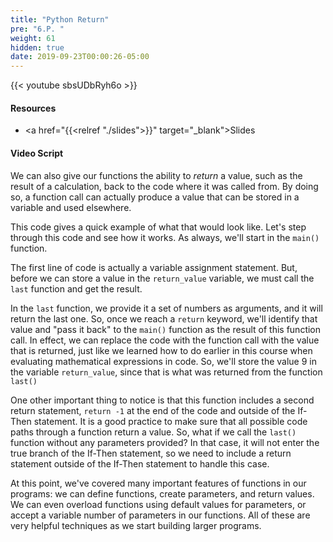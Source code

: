 ```yaml
---
title: "Python Return"
pre: "6.P. "
weight: 61
hidden: true
date: 2019-09-23T00:00:26-05:00
---
```


{{< youtube sbsUDbRyh6o >}}

#### Resources

* <a href="{{<relref "./slides">}}" target="_blank">Slides</a>

#### Video Script

We can also give our functions the ability to _return_ a value, such as the result of a calculation, back to the code where it was called from. By doing so, a function call can actually produce a value that can be stored in a variable and used elsewhere.

This code gives a quick example of what that would look like. Let's step through this code and see how it works. As always, we'll start in the `main()` function.

The first line of code is actually a variable assignment statement. But, before we can store a value in the `return_value` variable, we must call the `last` function and get the result.

In the `last` function, we provide it a set of numbers as arguments, and it will return the last one. So, once we reach a `return` keyword, we'll identify that value and "pass it back" to the `main()` function as the result of this function call. In effect, we can replace the code with the function call with the value that is returned, just like we learned how to do earlier in this course when evaluating mathematical expressions in code. So, we'll store the value 9 in the variable `return_value`, since that is what was returned from the function `last()`

One other important thing to notice is that this function includes a second return statement, `return -1` at the end of the code and outside of the If-Then statement. It is a good practice to make sure that all possible code paths through a function return a value. So, what if we call the `last()` function without any parameters provided? In that case, it will not enter the true branch of the If-Then statement, so we need to include a return statement outside of the If-Then statement to handle this case.

At this point, we've covered many important features of functions in our programs: we can define functions, create parameters, and return values. We can even overload functions using default values for parameters, or accept a variable number of parameters in our functions. All of these are very helpful techniques as we start building larger programs.
